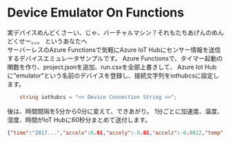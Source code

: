 # Device Emulator On Functions 
実デバイスめんどくさーい、じゃ、バーチャルマシン？それもたちあげんのめんどくせー。。。 
というあなたへ  
サーバーレスのAzure Functionsで気軽にAzure IoT Hubにセンサー情報を送信するデバイスエミュレータサンプルです。 
Azure Functionsで、タイマー起動の関数を作り、project.jsonを追加、run.csxを全部上書きして、 
Azure Iot Hubに"emulator"という名前のデバイスを登録し、接続文字列をiothubcsに設定します。 

```cs
    string iothubcs = "<< Device Connection String >>";
```

後は、時間間隔を5分から0分に変えて、できあがり。 
1分ごとに加速度、温度、湿度、時間がIoT Hubに60秒分まとめて送付します。 

```json
{"time":"2017...","accelx":0.01,"accely":-0.02,"accelz":-0.9812,"temp":27.563,"humidity":56.72}
```